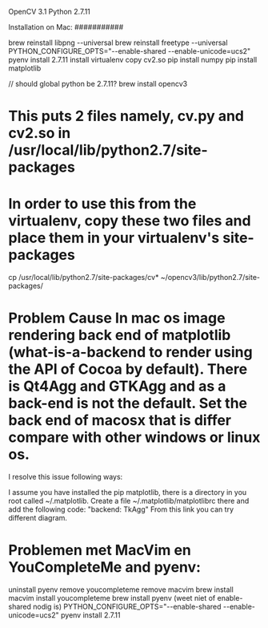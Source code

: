 OpenCV 3.1
Python 2.7.11

Installation on Mac:
###########

brew reinstall libpng --universal
brew reinstall freetype --universal
PYTHON_CONFIGURE_OPTS="--enable-shared --enable-unicode=ucs2"  pyenv install 2.7.11 
install virtualenv
copy cv2.so
pip install numpy
pip install matplotlib 

// should global python be 2.7.11?
brew install opencv3
# This puts 2 files namely, cv.py and cv2.so in /usr/local/lib/python2.7/site-packages
# In order to use this from the virtualenv, copy these two files and place them in your virtualenv's site-packages
cp /usr/local/lib/python2.7/site-packages/cv* ~/opencv3/lib/python2.7/site-packages/

# Problem Cause In mac os image rendering back end of matplotlib (what-is-a-backend to render using the API of Cocoa by default). There is Qt4Agg and GTKAgg and as a back-end is not the default. Set the back end of macosx that is differ compare with other windows or linux os.

I resolve this issue following ways:

I assume you have installed the pip matplotlib, there is a directory in you root called ~/.matplotlib.
Create a file ~/.matplotlib/matplotlibrc there and add the following code: "backend: TkAgg"
From this link you can try different diagram.

# Problemen met MacVim en YouCompleteMe and pyenv:
uninstall pyenv
remove youcompleteme
remove macvim
brew install macvim
install youcompleteme
brew install pyenv
(weet niet of enable-shared nodig is)
PYTHON_CONFIGURE_OPTS="--enable-shared --enable-unicode=ucs2"  pyenv install 2.7.11 
